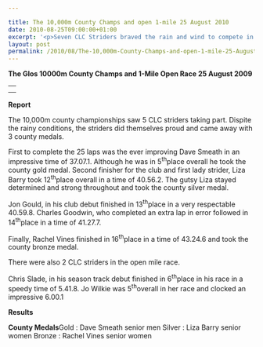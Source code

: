 ```yaml
---

title: The 10,000m County Champs and open 1-mile 25 August 2010
date: 2010-08-25T09:00:00+01:00
excerpt: '<p>Seven CLC Striders braved the rain and wind to compete in the county 10,000m and open mile races at the POW stadium. Cheered on by a small but loud support team including Chris Driskell, Gps, Chris Cannock, Phil and Lesley, the fab 7 broke four club records and received Gold, Silver and Bronze county medals - Fantastic!, Brendan Ward (Club Chairman) County 10,000m and Open Mile Photos Report Results</p>'
layout: post
permalink: /2010/08/The-10,000m-County-Champs-and-open-1-mile-25-August-2010-/
---
```

**The Glos 10000m County Champs and 1-Mile Open Race 25 August 2009**</p> 

<table>
  <tr>
    <td>
    </td>
  </tr>
  
  <tr>
    <td>
    </td>
  </tr>
</table>

**<a name="Results">Report</a>**</p> 

The 10,000m county championships saw 5 CLC striders taking part. Dispite the rainy conditions, the striders did themselves proud and came away with 3 county medals.</p> 

First to complete the 25 laps was the ever improving Dave Smeath in an impressive time of 37.07.1. Although he was in 5<sup>th</sup>place overall he took the county gold medal. Second finisher for the club and first lady strider, Liza Barry took 12<sup>th</sup>place overall in a time of 40.56.2. The gutsy Liza stayed determined and strong throughout and took the county silver medal.</p> 

Jon Gould, in his club debut finished in 13<sup>th</sup>place in a very respectable 40.59.8. Charles Goodwin, who completed an extra lap in error followed in 14<sup>th</sup>place in a time of 41.27.7.</p> 

Finally, Rachel Vines finished in 16<sup>th</sup>place in a time of 43.24.6 and took the county bronze medal.</p> 

There were also 2 CLC striders in the open mile race. </p> 

Chris Slade, in his season track debut finished in 6<sup>th</sup>place in his race in a speedy time of 5.41.8. Jo Wilkie was 5<sup>th</sup>overall in her race and clocked an impressive 6.00.1

<a name="Theresults"></a>**Results**</p> 

**County Medals**Gold : Dave Smeath senior men Silver : Liza Barry senior women Bronze : Rachel Vines senior women 



<map name="100109w.jpg">
  <area shape="RECT" coords="677,27,696,48" alt="Race Winner" />
  
  <area shape="RECT" coords="379,28,393,45" alt="Sarah Greef" />
  
  <area shape="RECT" coords="354,28,368,46" alt="Rachel Vines" />
  
  <area shape="RECT" coords="303,28,318,46" alt="Anna Maughan" />
  
  <area shape="RECT" coords="206,28,220,46" alt="Dawn Addinall" />
  
  <area shape="RECT" coords="86,28,103,46" alt="Alex Evans" />
</map>

<map name="100109m.jpg">
  <area shape="RECT" coords="63,31,76,45" alt="Clive Scott" />
  
  <area shape="RECT" coords="112,32,121,44" alt="Paul Davies" />
  
  <area shape="RECT" coords="118,32,129,43" alt="Paul Stonuary" />
  
  <area shape="RECT" coords="223,29,236,47" alt="James Gibbs" />
  
  <area shape="RECT" coords="255,29,264,42" alt="David Smeath" />
  
  <area shape="RECT" coords="263,28,272,43" alt="Chris Hale" />
  
  <area shape="RECT" coords="275,31,288,45" alt="Rob Shute" />
  
  <area shape="RECT" coords="308,31,321,45" alt="Billy Bradshaw" />
  
  <area shape="RECT" coords="582,29,594,46" alt="Will Ferguson" />
  
  <area shape="RECT" coords="680,30,694,45" alt="Race Winner" />
</map>